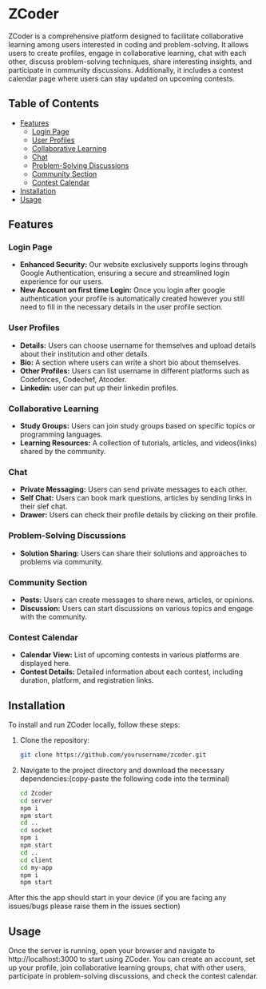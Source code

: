 # ZCoder

ZCoder is a comprehensive platform designed to facilitate collaborative learning among users interested in coding and problem-solving. It allows users to create profiles, engage in collaborative learning, chat with each other, discuss problem-solving techniques, share interesting insights, and participate in community discussions. Additionally, it includes a contest calendar page where users can stay updated on upcoming contests.

## Table of Contents

- [Features](#features)
  - [Login Page](#login-page)
  - [User Profiles](#user-profiles)
  - [Collaborative Learning](#collaborative-learning)
  - [Chat](#chat)
  - [Problem-Solving Discussions](#problem-solving-discussions)
  - [Community Section](#community-section)
  - [Contest Calendar](#contest-calendar)
- [Installation](#installation)
- [Usage](#usage)

## Features

 ### Login Page
 - **Enhanced Security:**  Our website exclusively supports logins through Google Authentication, ensuring a secure and streamlined login experience for our users.
 - **New Account on first time Login:** Once you login after google authentication your profile is automatically created however you still need to fill in the necessary details in the user profile section.

### User Profiles

- **Details:** Users can choose username for themselves and upload details about their institution and other details.
- **Bio:** A section where users can write a short bio about themselves.
- **Other Profiles:** Users can list username in different platforms such as Codeforces, Codechef, Atcoder.
- **Linkedin:** user can put up their linkedin profiles.

### Collaborative Learning

- **Study Groups:** Users can join  study groups based on specific topics or programming languages.
- **Learning Resources:** A collection of tutorials, articles, and videos(links) shared by the community.

### Chat

- **Private Messaging:** Users can send private messages to each other.
- **Self Chat:** Users can book mark questions, articles by sending links in their slef chat.
- **Drawer:** Users can check their profile details by clicking on their profile.

### Problem-Solving Discussions

- **Solution Sharing:** Users can share their solutions and approaches to problems via community.

### Community Section

- **Posts:** Users can create messages to share news, articles, or opinions.
- **Discussion:** Users can start discussions on various topics and engage with the community.

### Contest Calendar

- **Calendar View:** List of upcoming contests in various platforms are displayed here.
- **Contest Details:** Detailed information about each contest, including duration, platform, and registration links.

## Installation

To install and run ZCoder locally, follow these steps:

1. Clone the repository:
   ```bash
   git clone https://github.com/yourusername/zcoder.git
2. Navigate to the project directory and download the necessary dependencies:(copy-paste the following code into the terminal)
   ```bash
   cd Zcoder
   cd server
   npm i
   npm start
   cd ..
   cd socket
   npm i
   npm start
   cd ..
   cd client
   cd my-app
   npm i
   npm start

After this the app should start in your device (if you are facing any issues/bugs please raise them in the issues section)

## Usage

Once the server is running, open your browser and navigate to http://localhost:3000 to start using ZCoder. You can create an account, set up your profile, join collaborative learning groups, chat with other users, participate in problem-solving discussions, and check the contest calendar.

